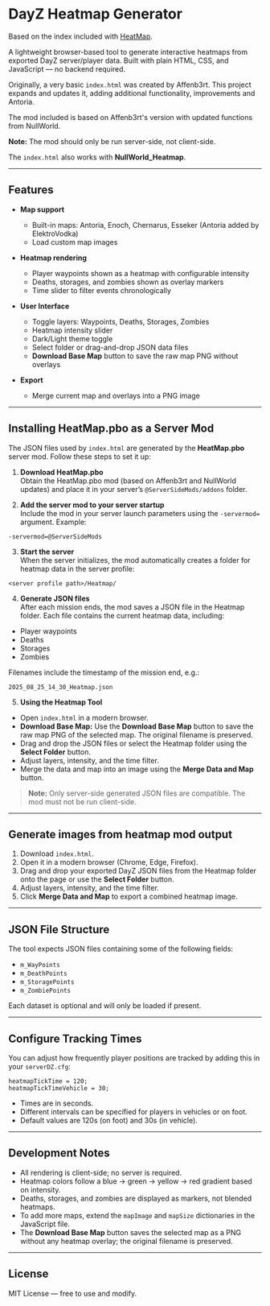 # DayZ Heatmap Generator

Based on the index included with [HeatMap](https://steamcommunity.com/sharedfiles/filedetails/?id=2854246756).

A lightweight browser-based tool to generate interactive heatmaps from exported DayZ server/player data. Built with plain HTML, CSS, and JavaScript — no backend required.

Originally, a very basic `index.html` was created by Affenb3rt. This project expands and updates it, adding additional functionality, improvements and Antoria.

The mod included is based on Affenb3rt's version with updated functions from NullWorld.

**Note:** The mod should only be run server-side, not client-side.

The `index.html` also works with **NullWorld_Heatmap**.

---

## Features

- **Map support**
  - Built-in maps: Antoria, Enoch, Chernarus, Esseker (Antoria added by ElektroVodka)
  - Load custom map images

- **Heatmap rendering**
  - Player waypoints shown as a heatmap with configurable intensity
  - Deaths, storages, and zombies shown as overlay markers
  - Time slider to filter events chronologically

- **User Interface**
  - Toggle layers: Waypoints, Deaths, Storages, Zombies
  - Heatmap intensity slider
  - Dark/Light theme toggle
  - Select folder or drag-and-drop JSON data files
  - **Download Base Map** button to save the raw map PNG without overlays

- **Export**
  - Merge current map and overlays into a PNG image

---

## Installing HeatMap.pbo as a Server Mod

The JSON files used by `index.html` are generated by the **HeatMap.pbo** server mod. Follow these steps to set it up:

1. **Download HeatMap.pbo**  
   Obtain the HeatMap.pbo mod (based on Affenb3rt and NullWorld updates) and place it in your server’s `@ServerSideMods/addons` folder.

2. **Add the server mod to your server startup**  
   Include the mod in your server launch parameters using the `-servermod=` argument. Example:  
```
-servermod=@ServerSideMods
```

3. **Start the server**  
When the server initializes, the mod automatically creates a folder for heatmap data in the server profile:  
```
<server profile path>/Heatmap/
```

4. **Generate JSON files**  
After each mission ends, the mod saves a JSON file in the Heatmap folder. Each file contains the current heatmap data, including:
- Player waypoints  
- Deaths  
- Storages  
- Zombies  

Filenames include the timestamp of the mission end, e.g.:  
```
2025_08_25_14_30_Heatmap.json
```

5. **Using the Heatmap Tool**  
- Open `index.html` in a modern browser.  
- **Download Base Map:** Use the **Download Base Map** button to save the raw map PNG of the selected map. The original filename is preserved.  
- Drag and drop the JSON files or select the Heatmap folder using the **Select Folder** button.  
- Adjust layers, intensity, and the time filter.  
- Merge the data and map into an image using the **Merge Data and Map** button.  

> **Note:** Only server-side generated JSON files are compatible. The mod must not be run client-side.

---

## Generate images from heatmap mod output

1. Download `index.html`.
2. Open it in a modern browser (Chrome, Edge, Firefox).
3. Drag and drop your exported DayZ JSON files from the Heatmap folder onto the page or use the **Select Folder** button.
4. Adjust layers, intensity, and the time filter.
5. Click **Merge Data and Map** to export a combined heatmap image.

---

## JSON File Structure

The tool expects JSON files containing some of the following fields:

- `m_WayPoints`
- `m_DeathPoints`
- `m_StoragePoints`
- `m_ZombiePoints`

Each dataset is optional and will only be loaded if present.

---

## Configure Tracking Times

You can adjust how frequently player positions are tracked by adding this in your `serverDZ.cfg`:
```
heatmapTickTime = 120;
heatmapTickTimeVehicle = 30;
```

- Times are in seconds.
- Different intervals can be specified for players in vehicles or on foot.
- Default values are 120s (on foot) and 30s (in vehicle).

---

## Development Notes

- All rendering is client-side; no server is required.
- Heatmap colors follow a blue → green → yellow → red gradient based on intensity.
- Deaths, storages, and zombies are displayed as markers, not blended heatmaps.
- To add more maps, extend the `mapImage` and `mapSize` dictionaries in the JavaScript file.
- The **Download Base Map** button saves the selected map as a PNG without any heatmap overlay; the original filename is preserved.

---

## License

MIT License — free to use and modify.